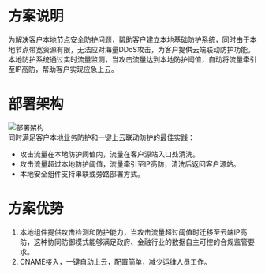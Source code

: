 # 方案说明

为解决客户本地节点安全防护问题，帮助客户建立本地基础防护系统，同时由于本地节点带宽资源有限，无法应对海量DDoS攻击，为客户提供云端联动防护功能。本地防护系统通过实时流量监测，当攻击流量达到本地防护阈值，自动将流量牵引至IP高防，帮助客户实现应急上云。

# 部署架构
![部署架构](https://github.com/jdcloudcom/cn/blob/edit/image/Advanced%20Anti-DDoS/Best-Practice01.png)<Br/>
同时满足客户本地业务防护和一键上云联动防护的最佳实践：
- 攻击流量在本地防护阈值内，流量在客户源站入口处清洗。
- 攻击流量超过本地防护阈值，流量牵引至IP高防，清洗后返回客户源站。
- 本地安全组件支持串联或旁路部署方式。

# 方案优势
1. 本地组件提供攻击检测和防护能力，当攻击流量超过阈值时迁移至云端IP高防，这种协同防御模式能够满足政府、金融行业的数据自主可控的合规监管要求。
2. CNAME接入，一键自动上云，配置简单，减少运维人员工作。


